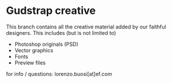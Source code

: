 Gudstrap creative
=========

This branch contains all the creative material added by our faithful designers. This includes (but is not limited to)
* Photoshop originals (PSD)
* Vector graphics
* Fonts
* Preview files

for info / questions: lorenzo.buosi[at]ef.com
